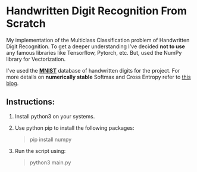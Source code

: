 # Handwritten Digit Recognition From Scratch
My implementation of the Multiclass Classification problem of Handwritten Digit Recognition. To get a deeper understanding I've decided **not to use** any famous libraries like Tensorflow, Pytorch, etc. But, used the NumPy library for Vectorization.

I've used the [**MNIST**](http://yann.lecun.com/exdb/mnist/) database of handwritten digits for the project.
For more details on **numerically stable** Softmax and Cross Entropy refer to [this blog](https://jaykmody.com/blog/stable-softmax/).


## Instructions:
1) Install python3 on your systems.
2) Use python pip to install the following packages:
    > pip install numpy
    
3) Run the script using:
   > python3 main.py